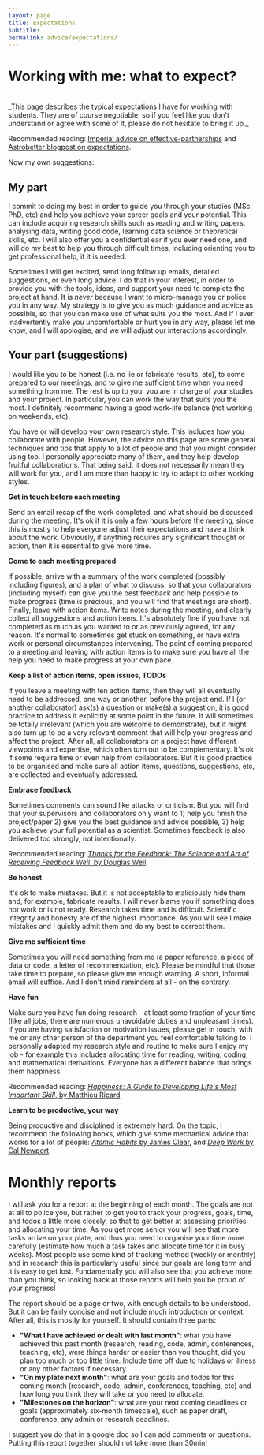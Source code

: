 ```yaml
---
layout: page
title: Expectations
subtitle:
permalink: advice/expectations/
---
```


# Working with me: what to expect?
<br/>
_This page describes the typical expectations I have for working with students. They are of course negotiable, so if you feel like you don't understand or agree with some of it, please do not hesitate to bring it up._

Recommended reading: [Imperial advice on effective-partnerships](https://www.imperial.ac.uk/study/pg/graduate-school/staff/supervisors-guidebook/effective-partnerships/) and [Astrobetter blogpost on expectations](https://www.astrobetter.com/blog/2021/09/21/setting-expectations-for-research-students).

Now my own suggestions:

## My part

I commit to doing my best in order to guide you through your studies (MSc, PhD, etc) and help you achieve your career goals and your potential. This can include acquiring research skills such as reading and writing papers, analysing data, writing good code, learning data science or theoretical skills, etc. I will also offer you a confidential ear if you ever need one, and will do my best to help you through difficult times, including orienting you to get professional help, if it is needed.

Sometimes I will get excited, send long follow up emails, detailed suggestions, or even long advice. I do that in your interest, in order to provide you with the tools, ideas, and support your need to complete the project at hand. It is _never_ because I want to micro-manage you or police you in any way. My strategy is to give you as much guidance and advice as possible, so that you can make use of what suits you the most. And if I ever inadvertently make you uncomfortable or hurt you in any way, please let me know, and I will apologise, and we will adjust our interactions accordingly.

## Your part (suggestions)

I would like you to be honest (i.e. no lie or fabricate results, etc), to come prepared to our meetings, and to give me sufficient time when you need something from me. The rest is up to you: you are in charge of your studies and your project. In particular, you can work the way that suits you the most. I definitely recommend having a good work-life balance (not working on weekends, etc).

You have or will develop your own research style. This includes how you collaborate with people. However, the advice on this page are some general techniques and tips that apply to a lot of people and that you might consider using too. I personally appreciate many of them, and they help develop fruitful collaborations. That being said, it does not necessarily mean they will work for you, and I am more than happy to try to adapt to other working styles.



**Get in touch before each meeting**

Send an email recap of the work completed, and what should be discussed during the meeting. It's ok if it is only a few hours before the meeting, since this is mostly to help everyone adjust their expectations and have a think about the work. Obviously, if anything requires any significant thought or action, then it is essential to give more time.

**Come to each meeting prepared**

If possible, arrive with a summary of the work completed (possibly including figures), and a plan of what to discuss, so that your collaborators (including myself) can give you the best feedback and help possible to make progress (time is precious, and you will find that meetings are short). Finally, leave with action items. Write notes during the meeting, and clearly collect all suggestions and action items. It's absolutely fine if you have not completed as much as you wanted to or as previously agreed, for any reason. It's  normal to sometimes get stuck on something, or have extra work or personal circumstances intervening. The point of coming prepared to a meeting and leaving with action items is to make sure you have all the help you need to make progress at your own pace.

**Keep a list of action items, open issues, TODOs**

If you leave a meeting with ten action items, then they will all eventually need to be addressed, one way or another, before the project end. If I (or another collaborator) ask(s) a question or make(s) a suggestion, it is good practice to address it explicitly at some point in the future. It will sometimes be totally irrelevant (which you are welcome to demonstrate), but it might also turn up to be a very relevant comment that will help your progress and affect the project. After all, all collaborators on a project have different viewpoints and expertise, which often turn out to be complementary. It's ok if some require time or even help from collaborators. But it is good practice to be organised and make sure all action items, questions, suggestions, etc, are collected and eventually addressed.

**Embrace feedback**

Sometimes comments can sound like attacks or criticism. But you will find that your supervisors and collaborators only want to 1) help you finish the project/paper 2) give you the best guidance and advice possible, 3) help you achieve your full potential as a scientist. Sometimes feedback is also delivered too strongly, not intentionally.

Recommended reading: <a href="https://www.goodreads.com/book/show/18114120-thanks-for-the-feedback">_Thanks for the Feedback: The Science and Art of Receiving Feedback Well_, by Douglas Well</a>.

**Be honest**

It's ok to make mistakes. But it is not acceptable to maliciously hide them and, for example, fabricate results. I will never blame you if something does not work or is not ready. Research takes time and is difficult. Scientific integrity and honesty are of the highest importance. As you will see I make mistakes and I quickly admit them and do my best to correct them.

**Give me sufficient time**

Sometimes you will need something from me (a paper reference, a piece of data or code, a letter of recommendation, etc). Please be mindful that those take time to prepare, so please give me enough warning. A short, informal email will suffice. And I don't mind reminders at all - on the contrary.

**Have fun**

Make sure you have fun doing research - at least some fraction of your time (like all jobs, there are numerous unavoidable duties and unpleasant times). If you are having satisfaction or motivation issues, please get in touch, with me or any other person of the department you feel comfortable talking to. I personally adapted my research style and routine to make sure I enjoy my job - for example this includes allocating time for reading, writing, coding, and mathematical derivations. Everyone has a different balance that brings them happiness.

Recommended reading: <a href="https://www.goodreads.com/book/show/24359981-happiness">_Happiness: A Guide to Developing Life's Most Important Skill_,
by Matthieu Ricard</a>

**Learn to be productive, your way**

Being productive and disciplined is extremely hard. On the topic, I recommend the following books, which give some mechanical advice that works for a lot of people: <a href="https://www.goodreads.com/book/show/40540502-atomic-habits">_Atomic Habits_ by James Clear</a>, and <a href="https://www.goodreads.com/book/show/25744928-deep-work">_Deep Work_ by Cal Newport</a>.


# Monthly reports

I will ask you for a report at the beginning of each month. The goals are not at all to police you, but rather to get you to track your progress, goals, time, and todos a little more closely, so that to get better at assessing priorities and allocating your time. As you get more senior you will see that more tasks arrive on your plate, and thus you need to organise your time more carefully (estimate how much a task takes and allocate time for it in busy weeks). Most people use some kind of tracking method (weekly or monthly) and in research this is particularly useful since our goals are long term and it is easy to get lost. Fundamentally you will also see that you achieve more than you think, so looking back at those reports will help you be proud of your progress!

The report should be a page or two, with enough details to be understood. But it can be fairly concise and not include much introduction or context. After all, this is mostly for yourself. It should contain three parts:
- **"What I have achieved or dealt with last month"**: what you have achieved this past month (research, reading, code, admin, conferences, teaching, etc), were things harder or easier than you thought, did you plan too much or too little time. Include time off due to holidays or illness or any other factors if necessary.
- **"On my plate next month"**: what are your goals and todos for this coming month (research, code, admin, conferences, teaching, etc) and how long you think they will take or you need to allocate. 
- **"Milestones on the horizon"**: what are your next coming deadlines or goals (approximately six-month timescale), such as paper draft, conference, any admin or research deadlines.

I suggest you do that in a google doc so I can add comments or questions. Putting this report together should not take more than 30min! 

